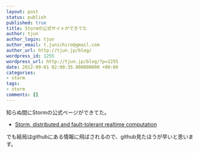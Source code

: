 ```yaml
---
layout: post
status: publish
published: true
title: Stormの公式サイトができてた
author: tjun
author_login: tjun
author_email: t.junichiro@gmail.com
author_url: http://tjun.jp/blog/
wordpress_id: 1255
wordpress_url: http://tjun.jp/blog/?p=1255
date: 2012-09-01 02:09:35.000000000 +09:00
categories:
- storm
tags:
- storm
comments: []
---
```

知らぬ間にStormの公式ページができてた。
<ul>
	<li><a href="http://storm-project.net/">Storm, distributed and fault-tolerant realtime computation</a></li>
</ul>


でも結局はgithubにある情報に飛ばされるので、github見たほうが早いと思います。
